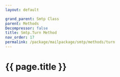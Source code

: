 ```yaml
---
layout: default

grand_parent: Smtp Class
parent: Methods
Decompressor: false
title: Smtp.Turn Method
nav_order: 17
permalink: /package/mailpackage/smtp/methods/turn
---
```

# {{ page.title }}
